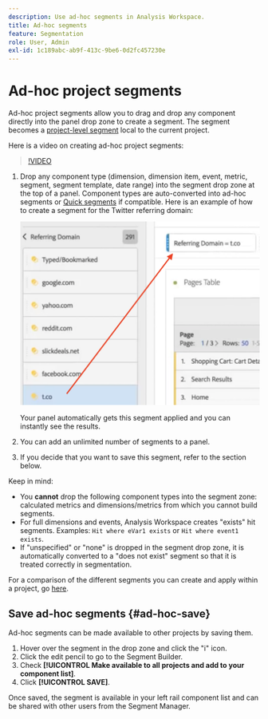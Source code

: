 ```yaml
---
description: Use ad-hoc segments in Analysis Workspace.
title: Ad-hoc segments
feature: Segmentation
role: User, Admin
exl-id: 1c189abc-ab9f-413c-9be6-0d2fc457230e
---
```

# Ad-hoc project segments

Ad-hoc project segments allow you to drag and drop any component directly into the panel drop zone to create a segment. The segment becomes a [project-level segment](https://experienceleague.adobe.com/docs/analytics/analyze/analysis-workspace/components/segments/quick-segments.html?#what-are-project-only-segments%3F) local to the current project. 

Here is a video on creating ad-hoc project segments:

>[!VIDEO](https://video.tv.adobe.com/v/23978/?quality=12)

1. Drop any component type (dimension, dimension item, event, metric, segment, segment template, date range) into the segment drop zone at the top of a panel. Component types are auto-converted into ad-hoc segments or [Quick segments](https://experienceleague.adobe.com/docs/analytics/analyze/analysis-workspace/components/segments/quick-segments.html) if compatible.
   Here is an example of how to create a segment for the Twitter referring domain:

   ![](assets/ad-hoc1.png)

   Your panel automatically gets this segment applied and you can instantly see the results. 

1. You can add an unlimited number of segments to a panel.
1. If you decide that you want to save this segment, refer to the section below.

Keep in mind:

* You **cannot** drop the following component types into the segment zone: calculated metrics and dimensions/metrics from which you cannot build segments.
* For full dimensions and events, Analysis Workspace creates "exists" hit segments. Examples: `Hit where eVar1 exists` or `Hit where event1 exists`.
* If "unspecified" or "none" is dropped in the segment drop zone, it is automatically converted to a "does not exist" segment so that it is treated correctly in segmentation.

For a comparison of the different segments you can create and apply within a project, go [here](/help/analyze/analysis-workspace/components/segments/t-freeform-project-segment.md).

## Save ad-hoc  segments {#ad-hoc-save}

Ad-hoc segments can be made available to other projects by saving them.

1. Hover over the segment in the drop zone and click the "i" icon.
1. Click the edit pencil to go to the Segment Builder. 
1. Check **[!UICONTROL Make available to all projects and add to your component list]**. 
1. Click **[!UICONTROL SAVE]**. 

Once saved, the segment is available in your left rail component list and can be shared with other users from the Segment Manager.

